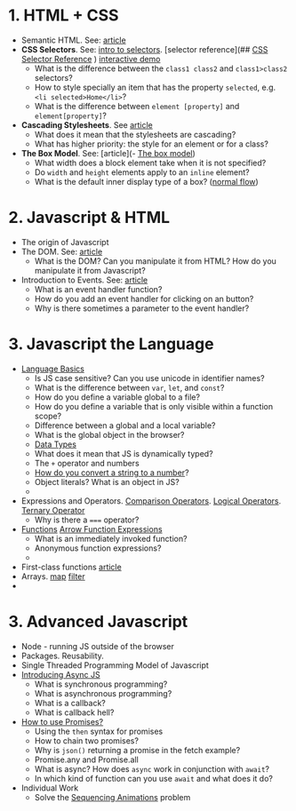 # 1. HTML + CSS
- Semantic HTML. See: [article](https://www.freecodecamp.org/news/semantic-html5-elements/)
- **CSS Selectors**. See: [intro to selectors](https://developer.mozilla.org/en-US/docs/Learn/CSS/Building_blocks/Selectors). [selector reference](## [CSS Selector Reference](https://www.w3schools.com/cssref/css_selectors.php) ) [interactive demo](https://www.w3schools.com/cssref/trysel.php)
	- What is the difference between the `class1 class2` and `class1>class2` selectors?
	- How to style specially an item that has the property `selected`, e.g. `<li selected>Home</li>`?
	- What is the difference between `element [property]` and `element[property]`?
- **Cascading Stylesheets**. See [article](https://developer.mozilla.org/en-US/docs/Learn/CSS/Building_blocks/Cascade_and_inheritance)
	- What does it mean that the stylesheets are cascading? 
	- What has higher priority: the style for an element or for a class?
- **The Box Model**. See: [article](- [The box model](https://developer.mozilla.org/en-US/docs/Learn/CSS/Building_blocks/The_box_model))
	- What width does a block element take when it is not specified?
	- Do `width` and `height` elements apply to an `inline` element?
	- What is the default inner display type of a box? ([normal flow](https://developer.mozilla.org/en-US/docs/Learn/CSS/CSS_layout/Normal_Flow))

# 2. Javascript & HTML

- The origin of Javascript
- The DOM. See: [article](https://developer.mozilla.org/en-US/docs/Web/API/Document_Object_Model/Introduction)
	- What is the DOM? Can you manipulate it from HTML? How do you manipulate it from Javascript? 
- Introduction to Events. See: [article](https://developer.mozilla.org/en-US/docs/Learn/JavaScript/Building_blocks/Events)
	- What is an event handler function?
	- How do you add an event handler for clicking on an button?
	- Why is there sometimes a parameter to the event handler? 

# 3. Javascript the Language
- [Language Basics](https://developer.mozilla.org/en-US/docs/Web/JavaScript/Guide/Grammar_and_types#basics)
	- Is JS case sensitive? Can you use unicode in identifier names?
	- What is the difference between `var`, `let`, and `const`?
	- How do you define a variable global to a file?
	- How do you define a variable that is only visible within a function scope? 
	- Difference between a global and a local variable?
	- What is the global object in the browser? 
	- [Data Types](https://developer.mozilla.org/en-US/docs/Web/JavaScript/Guide/Grammar_and_types#data_types)
	- What does it mean that JS is dynamically typed?
	- The `+` operator and numbers 
	- [How do you convert a string to a number](https://developer.mozilla.org/en-US/docs/Web/JavaScript/Guide/Grammar_and_types#converting_strings_to_numbers)?
	- Object literals? What is an object in JS?
	- 
- Expressions and Operators. [Comparison Operators](https://developer.mozilla.org/en-US/docs/Web/JavaScript/Guide/Expressions_and_operators#comparison_operators). [Logical Operators](https://developer.mozilla.org/en-US/docs/Web/JavaScript/Guide/Expressions_and_operators#logical_operators). [Ternary Operator](https://developer.mozilla.org/en-US/docs/Web/JavaScript/Guide/Expressions_and_operators#conditional_ternary_operator) 
	- Why is there a `===` operator? 
- [Functions](https://developer.mozilla.org/en-US/docs/Glossary/Function) [Arrow Function Expressions](https://developer.mozilla.org/en-US/docs/Web/JavaScript/Reference/Functions/Arrow_functions)
	- What is an immediately invoked function?
	- Anonymous function expressions?
	- 
- First-class functions [article](https://developer.mozilla.org/en-US/docs/Glossary/First-class_Function)
- Arrays. [map](https://developer.mozilla.org/en-US/docs/Web/JavaScript/Reference/Global_Objects/Array/map) [filter](https://developer.mozilla.org/en-US/docs/Web/JavaScript/Reference/Global_Objects/Array/filter) 
- 
# 3. Advanced Javascript 
- Node - running JS outside of the browser
- Packages. Reusability. 
- Single Threaded Programming Model of Javascript 
- [Introducing Async JS](https://developer.mozilla.org/en-US/docs/Learn/JavaScript/Asynchronous/Introducing)
	- What is synchronous programming? 
	- What is asynchronous programming? 
	- What is a callback?
	- What is callback hell? 
- [How to use Promises?](https://developer.mozilla.org/en-US/docs/Learn/JavaScript/Asynchronous/Promises) 
	- Using the `then` syntax for promises
	- How to chain two promises? 
	- Why is `json()` returning a promise in the fetch example?
	- Promise.any and Promise.all
	- What is async? How does `async` work in conjunction with `await`?
	- In which kind of function can you use `await` and what does it do?
- Individual Work
	- Solve the [Sequencing Animations](https://developer.mozilla.org/en-US/docs/Learn/JavaScript/Asynchronous/Sequencing_animationshttps://developer.mozilla.org/en-US/docs/Learn/JavaScript/Asynchronous/Sequencing_animations) problem
